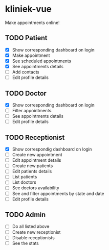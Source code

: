 # kliniek-vue

Make appointments online!

## TODO Patient

- [x] Show corresponding dashboard on login
- [X] Make appointment
- [x] See scheduled appointments
- [x] See appointments details
- [ ] Add contacts
- [ ] Edit profile details

## TODO Doctor

- [x] Show corresponding dashboard on login
- [ ] Filter appointments
- [ ] See appointments details
- [ ] Edit profile details

## TODO Receptionist

- [x] Show correspondig dashboard on login
- [ ] Create new appointment
- [ ] Edit appointment details
- [ ] Create new patients
- [ ] Edit patients details
- [ ] List patients
- [ ] List doctors
- [ ] See doctors availability
- [ ] See and filter appointments by state and date
- [ ] Edit profile details

## TODO Admin

- [ ] Do all listed above
- [ ] Create new receptionist
- [ ] Disable receptionists
- [ ] See the stats
